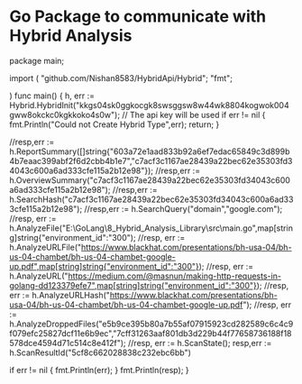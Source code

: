 # Go Package to communicate with Hybrid Analysis
package main;

import (
    "github.com/Nishan8583/HybridApi/Hybrid";
  "fmt";

)
func main() {
  h, err := Hybrid.HybridInit("kkgs04sk0ggkocgk8swsggsw8w44wk8804kogwok004gww8okckc0kgkkoko4s0w"); // The api key will be used
  if err != nil {
    fmt.Println("Could not Create Hybrid Type",err);
    return;
  }

  //resp,err := h.ReportSummary([]string{"603a72e1aad833b92a6ef7edac65849c3d899b4b7eaac399abf2f6d2cbb4b1e7","c7acf3c1167ae28439a22bec62e35303fd34043c600a6ad333cfe115a2b12e98"});
  //resp,err := h.OverviewSummary("c7acf3c1167ae28439a22bec62e35303fd34043c600a6ad333cfe115a2b12e98");
  //resp,err := h.SearchHash("c7acf3c1167ae28439a22bec62e35303fd34043c600a6ad333cfe115a2b12e98");
  //resp,err := h.SearchQuery("domain","google.com");
  //resp, err := h.AnalyzeFile("E:\\GoLang\\8_Hybrid_Analysis_Library\\src\\main.go",map[string]string{"environment_id":"300");
  //resp, err := h.AnalyzeURLFile("https://www.blackhat.com/presentations/bh-usa-04/bh-us-04-chambet/bh-us-04-chambet-google-up.pdf",map[string]string{"environment_id":"300"});
  //resp, err := h.AnalyzeURL("https://medium.com/@masnun/making-http-requests-in-golang-dd123379efe7",map[string]string{"environment_id":"300"});
  //resp, err := h.AnalyzeURLHash("https://www.blackhat.com/presentations/bh-usa-04/bh-us-04-chambet/bh-us-04-chambet-google-up.pdf");
  //resp, err := h.AnalyzeDroppedFiles("e5b9ce395b80a7b55af07915923cd282589c6c4c9f079efc25827dcf11e6b9ec","7cff31263aaf801db3d229b44f77658736188f18578dce4594d71c514c8e412f");
  //resp, err := h.ScanState();
  resp,err := h.ScanResultId("5cf8c662028838c232ebc6bb")

  if err != nil {
    fmt.Println(err);
  }
  fmt.Println(resp);
}
